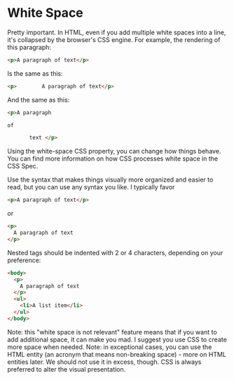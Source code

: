 # White Space

Pretty important. In HTML, even if you add multiple white spaces into a line, it's collapsed by the browser's CSS engine.
For example, the rendering of this paragraph:

```html
<p>A paragraph of text</p>
```

Is the same as this:

```html
<p>        A paragraph of text</p>
```

And the same as this:

```html
<p>A paragraph

of

       text </p>
```

Using the white-space CSS property, you can change how things behave. You can find more information on how CSS processes white space in the CSS Spec.

Use the syntax that makes things visually more organized and easier to read, but you can use any syntax you like.
I typically favor

```html
<p>A paragraph of text</p>
```

or

```html
<p> 
  A paragraph of text
</p> 
```

Nested tags should be indented with 2 or 4 characters, depending on your preference:

```html
<body> 
  <p> 
    A paragraph of text
  </p>
  <ul> 
    <li>A list item</li>
  </ul>
</body> 
```

Note: this "white space is not relevant" feature means that if you want to add additional space, it can make you mad. I suggest you use CSS to create more space when needed.
Note: in exceptional cases, you can use the &nbsp; HTML entity (an acronym that means non-breaking space) - more on HTML entities later. We should not use it in excess, though. CSS is always preferred to alter the visual presentation.
